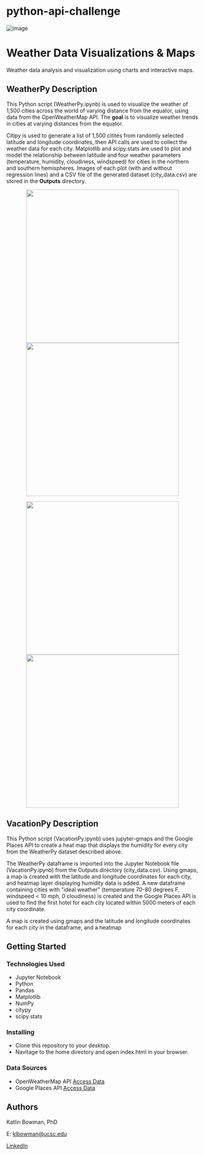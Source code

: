 # python-api-challenge
![image](https://user-images.githubusercontent.com/74067302/134268056-0916a403-a4c2-42ed-afa1-647a0737a419.png)

# Weather Data Visualizations & Maps

Weather data analysis and visualization using charts and interactive maps.

## WeatherPy Description

This Python script (WeatherPy.ipynb) is used to visualize the weather of 1,500 cities across the world of varying distance from the equator, using data from the OpenWeatherMap API. The **goal** is to visualize weather trends in cities at varying distances from the equator. 

Citipy is used to generate a list of 1,500 citites from randomly selected latitude and longitude coordinates, then API calls are used to collect the weather data for each city. Matplotlib and scipy.stats are used to plot and model the relationship between latitude and four weather parameters (temperature, humidity, cloudiness, windspeed) for cities in the northern and southern hemispheres. Images of each plot (with and without regression lines) and a CSV file of the generated dataset (city_data.csv) are stored in the **Outputs** directory. 
<p align="center">
  <img src="https://user-images.githubusercontent.com/74067302/146285021-9a5f615f-701b-4646-82b7-5b25b5737f96.png" width="400" />
  <img src="https://user-images.githubusercontent.com/74067302/146285023-d105ac85-1ca7-4840-9c60-0f9b8420aa42.png" width="400" />
</p>

<p align="center">
  <img src="https://user-images.githubusercontent.com/74067302/146285175-7d8f63f3-6881-4c00-9685-4e1b836f8165.png" width="400" />
  <img src="https://user-images.githubusercontent.com/74067302/146285156-99884cd5-b203-42f6-ac11-eab5cf7bc56a.png" width="400" />
</p>

## VacationPy Description

This Python script (VacationPy.ipynb) uses jupyter-gmaps and the Google Places API to create a heat map that displays the humidity for every city from the WeatherPy dataset described above. 

The WeatherPy dataframe is imported into the Jupyter Notebook file (VacationPy.ipynb) from the Outputs directory (city_data.csv). Using gmaps, a map is created with the latitude and longitude coordinates for each city, and heatmap layer displaying humidity data is added. A new dataframe containing cities with "ideal weather" (temperature 70-80 degrees F, windspeed < 10 mph, 0 cloudiness) is created and the Google Places API is used to find the first hotel for each city located within 5000 meters of each city coordinate.



A map is created using gmaps and the latitude and longitude coordinates for each city in the dataframe, and a heatmap 

## Getting Started

### Technologies Used 

* Jupyter Notebook
* Python
* Pandas
* Matplotlib
* NumPy
* citypy
* scipy.stats

### Installing

* Clone this repository to your desktop.
* Navitage to the home directory and open index.html in your browser.

### Data Sources

* OpenWeatherMap API [Access Data](https://openweathermap.org/api)
* Google Places API [Access Data](https://developers.google.com/maps/documentation/places/web-service/overview)


## Authors

Katlin Bowman, PhD

E: klbowman@ucsc.edu

[LinkedIn](https://www.linkedin.com/in/katlin-bowman/)

